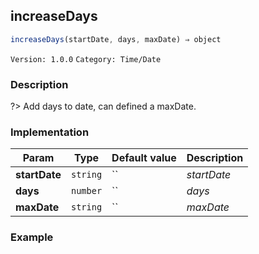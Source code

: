 ## increaseDays 
  ```javascript
 increaseDays(startDate, days, maxDate) ⇒ object 
``` 

 ` Version: 1.0.0 ` 
` Category: Time/Date ` 

### Description 

?> Add days to date, can defined a maxDate. 

### Implementation 

| Param | Type | Default value | Description | 
| --- | --- | --- | --- | 
| **startDate** | `string` | `` | _startDate_ | 
| **days** | `number` | `` | _days_ | 
| **maxDate** | `string` | `` | _maxDate_ | 

### Example 

 ```javascript 
  
 ```  

